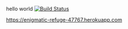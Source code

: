 hello world
[![Build Status](https://travis-ci.org/aycagrlyk/HW3.svg?branch=master)](https://travis-ci.org/aycagrlyk/HW3)


https://enigmatic-refuge-47767.herokuapp.com
